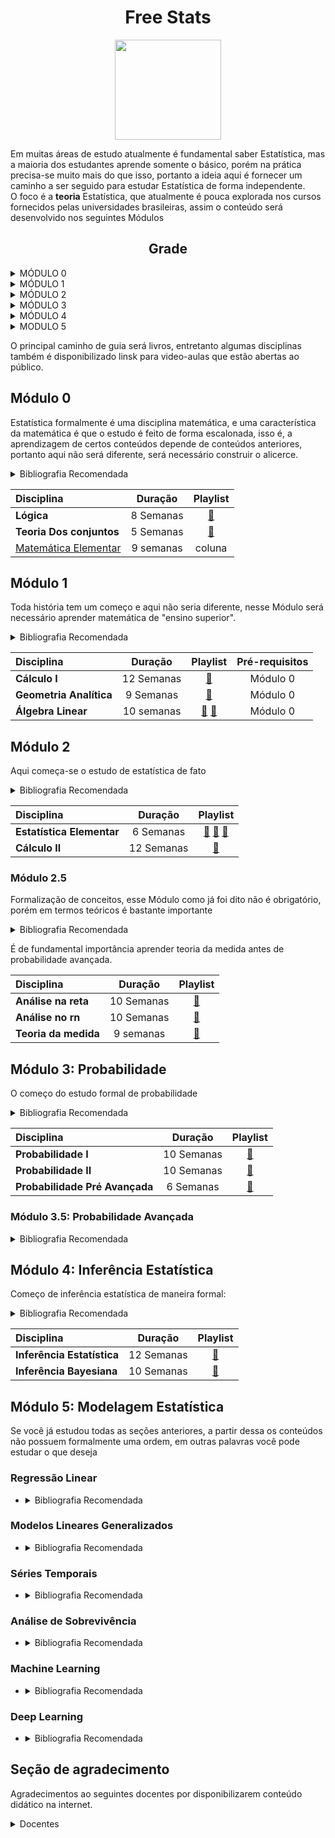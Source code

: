 
<center> <h1> Free Stats</h1> </center>


<p align="center"><img align="center" src="https://blogdozouza.files.wordpress.com/2019/04/logo-est.png" height="160px" width="170"/></p>

 Em muitas áreas de estudo atualmente é fundamental saber Estatística, mas a maioria dos estudantes aprende somente o básico, porém na prática precisa-se muito mais do que isso, portanto a ideia aqui é fornecer um caminho a ser seguido para estudar Estatística de forma independente.  
O foco é a **teoria** Estatística, que  atualmente é pouca explorada nos cursos fornecidos pelas universidades brasileiras, assim o conteúdo será desenvolvido nos seguintes Módulos
<center> <h2>Grade</h2> </center>

<details>
  <summary markdown="span"> MÓDULO 0 </summary>
Esse Módulo contém os requisitos mínimos para se começar estudar Estatística, é de fundamental importância que os conceitos aqui apresentados estejam bastante sedimentados pois serão utilizados inúmeras vezes ao longo dos seus estudos.

O que vai aprender:
<details>
  <summary markdown="span">Lógica Básica</summary>
Lógica é o requisito básico para o estudo formal de qualquer área, assim aqui se compreende as seguintes noções básicas:


* Quantificadores universais e existenciais
* Tabelas-verdade
* Sentenças condicionais e implicativas
* Sistemas Axiomáticos e Sistemas Formais

</details>

<details>
  <summary markdown="span">Teoria dos conjuntos</summary>

Teoria dos conjuntos é **primordial** para um estudo sério de probabilidade, nessa subseção, vamos unir o que foi aprendido em lógica básica com os fundamentos de teoria dos conjuntos.


* "Principais" axiomas da teoria dos conjuntos
* Operações com conjuntos
* Propriedades e demonstrações usando teoria dos conjuntos
* Relações e funções


</details>
<details>
  <summary markdown="span">Matemática Básica</summary>

Aqui vamos unificar toda a teoria até agora ensinada
* Tipos de funções
* Técnicas de demonstrações

</details>
</details>


<details>
  <summary markdown="span"> MÓDULO 1 </summary>

Nesse módulo começa-se o aprendizado de matemática **fundamental** para a Estatística, sendo portanto estudado:
<details>
  <summary markdown="span"> Cálculo I</summary>

Cálculo é peça chave para cálculo de probabilidades, portanto é **muito** importante que você tenha um bom domínio para conseguir avançar seus estudos, aqui você vai aprender:
* Limites
* Derivadas
* Integrais


O que vai aprender:
</details>

<details>
  <summary markdown="span"> Álgebra Linear</summary>
Muitos modelos estatísticos podem ser descritos usando matrizes e vetores, e na verdade quanto mais você avança em Estatística você percebe que algebra linear consegue embarcar vários conceitos, portanto aqui é necessário que você aprenda:

* Operações com vetores e matrizes
* Solução de sistemas
* Espaços vetoriais
* Determinante
* Transformações lineares
* Autovetores e Autovalores


O que vai aprender:
</details>

<details>
  <summary markdown="span">Geometria Analítica</summary>
Essa disciplina tem como maior enfoque combinar com álgebra linear e lhe preparar para Cálculo II





</details>


</details>

<details>
  <summary markdown="span">MÓDULO 2</summary>


<details>
  <summary markdown="span">Formalização de conceitos</summary>
Essa disciplina tem como maior enfoque combinar com álgebra linear e lhe preparar para Cálculo II





</details>



</details>


<details>
  <summary markdown="span">MÓDULO 3</summary>


<details>
  <summary markdown="span">Probabilidade</summary>






</details>



</details>


<details>
  <summary markdown="span">MÓDULO 4</summary>


<details>
  <summary markdown="span">Inferência Estatística</summary>

* Inferênca Estatística Clássica
* Inferência Bayesiana



</details>



</details>


<details>
  <summary markdown="span">MODULO 5</summary>


<details>
  <summary markdown="span">Modelagem Estatística</summary>

* Regressão Linear
* Modelos Lineares Generalizados
* Séries Temporais
* Análise de Sobrevivência
* Machine Learning
* Deep Learning




</details>



</details>




O principal caminho de guia será livros, entretanto algumas disciplinas também é disponibilizado linsk para video-aulas que estão abertas ao público.  
  
## Módulo 0
Estatística formalmente é uma disciplina  matemática, e uma característica da matemática é que o estudo é feito de forma escalonada, isso é, a aprendizagem de certos conteúdos depende de conteúdos anteriores, portanto aqui não será diferente, será necessário construir o alicerce.  
<details>
  <summary markdown="span">Bibliografia Recomendada</summary>


* **Lógica**:  
  *  [Introdução à lógica - Mortari](https://www.amazon.com.br/Introdução-à-lógica-Cezar-Mortari/dp/8539306301/ref=sr_1_1?__mk_pt_BR=ÅMÅŽÕÑ&crid=2JW47B25LCP3C&keywords=lógica+mortari&qid=1640056489&sprefix=lógica+mortari%2Caps%2C206&sr=8-1)
  *  [Introduction to Logic and to the Methodology of the Deductive Sciences - Tarski](https://www.amazon.com.br/Introduction-Methodology-Deductive-Sciences-English-ebook/dp/B003VYBPYC/ref=sr_1_1?__mk_pt_BR=ÅMÅŽÕÑ&crid=3F8TUZBVWNVW7&keywords=introduction+to+logic+and+deductive&qid=1640056592&sprefix=introduction+to+logic+and+deductive%2Caps%2C200&sr=8-1&ufe=app_do%3Aamzn1.fos.25548f35-0de7-44b3-b28e-0f56f3f96147)
* **Teoria dos conjuntos**: 
  *  [Classic Set Theory: For Guided Independent Study -  D.C. Goldrei ](https://www.amazon.com/Classic-Set-Theory-Independent-Mathematics-ebook/dp/B075FCTRKP)
  *  [Introduction to Set Theory - Harberk](https://www.amazon.com.br/Introduction-Set-Theory-Revised-Expanded/dp/0824779150/ref=sr_1_1?keywords=introduction+to+set+theory&qid=1640056727&sprefix=introductio+to+set+t%2Caps%2C208&sr=8-1&ufe=app_do%3Aamzn1.fos.25548f35-0de7-44b3-b28e-0f56f3f96147)
* **Matemática Elementar**: 
  *  [A Transition to Advanced Mathematics](https://www.amazon.com.br/Transition-Advanced-Mathematics-Douglas-Smith/dp/1285463269/ref=sr_1_2?keywords=a+transition+to+advanced+mathematics&qid=1640056869&sprefix=A+transition+%2Caps%2C194&sr=8-2&ufe=app_do%3Aamzn1.fos.25548f35-0de7-44b3-b28e-0f56f3f96147)
  *  [Book of Proof](https://www.amazon.com.br/Book-Proof-Richard-H-Hammack/dp/0989472124/ref=sr_1_1?__mk_pt_BR=ÅMÅŽÕÑ&crid=39KWBAR1K6YF8&keywords=Book+of+proof&qid=1640056916&sprefix=book+of+proof%2Caps%2C201&sr=8-1&ufe=app_do%3Aamzn1.fos.db68964d-7c0e-4bb2-a95c-e5cb9e32eb12)
* Inglês: Não há escapatória
</details>

| Disciplina                                                                                                  |  Duração  | Playlist |
| :---------------------------------------------------------------------------------------------------------- | :-------:  | :-------: 
| **Lógica**                                                                     | 8 Semanas | [:link:](https://cmortari.prof.ufsc.br)  | :notebook:  |       -        |
| **Teoria Dos conjuntos** | 5 Semanas | [:link:](https://www.youtube.com/watch?v=S3_3LSJqgVg&list=PL5Dg8nFln2eVou0YbxuUiYWmjPuxTLAYe) | A pensar  |       -        |
| [Matemática Elementar](https://www.youtube.com/channel/UCJX_7YJle8Zr9C84Ol2cCbQ)                            | 9 semanas |   coluna   |  pois é   |       -        |

## Módulo 1
Toda história tem um começo e  aqui não seria diferente, nesse Módulo será necessário aprender matemática de "ensino superior".
<details>
  <summary markdown="span">Bibliografia Recomendada</summary>

* **Cálculo de uma variável (Cálculo I)**
  * [Cálculo Volume 1 - Stewart](https://www.amazon.com.br/C-C3-A1lculo-vol-I-James-Stweart-dp-852212583X/dp/852212583X/ref=dp_ob_title_bk)
  * [Cálculo I: Cálculo com funções de uma variável, com uma introdução à Álgebra Linear](https://www.amazon.com.br/Cálculo-Cálculo-com-funçoes-variável-ebook/dp/B092JJ3GLX/ref=sr_1_2?__mk_pt_BR=ÅMÅŽÕÑ&crid=28B98HTWMY86J&keywords=calculo+apostol&qid=1647019118&s=digital-text&sprefix=calculo+aposto%2Cdigital-text%2C209&sr=1-2)     
* **Geometria Analítica**  
  * [Vetores e geometria analítica - Paulo Winterle](https://www.amazon.com.br/Vetores-geometria-analítica-Paulo-Winterle-ebook/dp/B013H5WJW6/ref=sr_1_4?__mk_pt_BR=ÅMÅŽÕÑ&crid=3GAAZRQ23SBJF&keywords=geometria+analitica&qid=1647019195&s=digital-text&sprefix=geometria+analitic%2Cdigital-text%2C209&sr=1-4)
* **Álgebra Linear**  
  * [Introduction to Linear Algebra - Gilbert Strang](https://www.amazon.com.br/Introduction-Linear-Algebra-Gilbert-Strang/dp/0980232775/ref=sr_1_1?__mk_pt_BR=ÅMÅŽÕÑ&crid=3JS9OO700HGK2&keywords=linear+algebra+gilbert&qid=1647019298&sprefix=linear+algebra+gilbert%2Caps%2C205&sr=8-1)
  * [Linear Algebra - Hoffman](https://www.amazon.com/Linear-Algebra-Kunze-Hoffman/dp/9332550077/ref=sr_1_1?crid=1PMLE71XZ3SKC&keywords=linear+algebra+hoffman&qid=1647019444&sprefix=linear+algebra+hoffman%2Caps%2C211&sr=8-1)
</details>

| Disciplina                                                                                                 |  Duração  | Playlist  | Pré-requisitos |
| :--------------------------------------------------------------------------------------------------------- | :-------: | :--------:  | :------------: |
| **Cálculo I**           | 12 Semanas |  [:link:](https://www.youtube.com/watch?v=WgHUHPlJETs&list=PLAudUnJeNg4tr-aiNyYCXE46L3qEZ2Nzx) |       Módulo 0       |
| **Geometria Analítica** | 9 Semanas | [:link:](https://www.youtube.com/watch?v=KKTZz75QK1M&list=PLZ2q7OLLOFBYgAGI_1a2TAvtI0_mjRSWD)   |       Módulo 0        |
| **Álgebra Linear**              | 10 semanas |  [:link:](https://www.youtube.com/watch?v=-JcQJFNVjaA&list=PLIEzh1OveCVczEZAjhVIVd7Qs-X8ILgnI) [:link:](https://www.youtube.com/watch?v=ZK3O402wf1c&list=PL49CF3715CB9EF31D&index=1)  |         Módulo 0        |


  ## Módulo 2
Aqui começa-se o estudo de estatística de fato
<details>
  <summary markdown="span">Bibliografia Recomendada</summary>

* [Estatística Básica - Bussab e Morettin](https://www.amazon.com.br/Estatística-Básica-Wilton-Bussab/dp/8547220224/ref=asc_df_8547220224/?tag=googleshopp00-20&linkCode=df0&hvadid=379748610448&hvpos=&hvnetw=g&hvrand=7931812435905986359&hvpone=&hvptwo=&hvqmt=&hvdev=c&hvdvcmdl=&hvlocint=&hvlocphy=1001689&hvtargid=pla-811770768458&psc=1)


* [Cálculo - vol. II: Volume 2 - Stewart](https://www.amazon.com.br/Cálculo-vol-II-James-Stweart/dp/8522125848/ref=sr_1_1?__mk_pt_BR=ÅMÅŽÕÑ&crid=10TJ79YLOB23T&keywords=Cálculo+2+stewart&qid=1650567527&s=books&sprefix=cálculo+2+stewart%2Cstripbooks%2C296&sr=1-1&ufe=app_do%3Aamzn1.fos.6a09f7ec-d911-4889-ad70-de8dd83c8a74)
</details>

| Disciplina                                                                                                 |  Duração  | Playlist  | 
| :--------------------------------------------------------------------------------------------------------- | :-------: | :--------:  |
| **Estatística Elementar**           | 6 Semanas |  [:link:](https://www.youtube.com/watch?v=hESKcJbMCrI&list=PL5Dg8nFln2eU1g1wzazCDF6jusmWE2nIL) [:link:](https://www.youtube.com/watch?v=Xjf85wVFUmA&list=PL5nbzsxqG2FNVUNG9MA6eQZ1mZLIiRIm-) [:link:](https://www.youtube.com/watch?v=1KQhqswY1iY&list=PLeA0ITHjteYk-qY98yeczYLlJ5T8Tr3na) |       Módulo 0       |
| **Cálculo II** | 12 Semanas | [:link:](https://www.youtube.com/watch?v=lQdzRBRL9Tw&list=PLAudUnJeNg4sd0TEJ9EG6hr-3d3jqrddN) |       Módulo 0        |

### Módulo 2.5
Formalização de conceitos, esse Módulo como já foi dito não é obrigatório, porém em termos teóricos é bastante importante
<details>
  <summary markdown="span">Bibliografia Recomendada</summary>

* **Análise**
  * [Curso de Análise Vol 1 - Elon](https://loja.sbm.org.br/curso-de-analise-vol-1.html)
  * [Understanding Analysis - Abbot](https://www.amazon.com.br/Understanding-Analysis-Stephen-Abbott/dp/1493927116)
  * [Analysis I - Terence Tao](https://www.amazon.com.br/Analysis-I-Third-Terence-Tao/dp/9380250649/ref=sr_1_1?__mk_pt_BR=ÅMÅŽÕÑ&crid=4H9TGN8DZ2RX&keywords=analysis+terence+tao&qid=1650567821&s=books&sprefix=analysis+terence+tao%2Cstripbooks%2C199&sr=1-1&ufe=app_do%3Aamzn1.fos.25548f35-0de7-44b3-b28e-0f56f3f96147)
  * [Analysis II - Terence Tao](https://www.amazon.com.br/Analysis-II-Third-Terence-Tao/dp/9380250657/ref=asc_df_9380250657/?tag=googleshopp00-20&linkCode=df0&hvadid=379765626380&hvpos=&hvnetw=g&hvrand=6239892852200619085&hvpone=&hvptwo=&hvqmt=&hvdev=c&hvdvcmdl=&hvlocint=&hvlocphy=1001689&hvtargid=pla-450575586368&psc=1)  
  * [Curso de Análise Vol 2 - Elon](https://loja.sbm.org.br/curso-de-analise-vol-2.html)
* **Teoria da medida**
  * [Introdução à Medida e Integração - Isnard](https://loja.sbm.org.br/introduc-o-a-medida-e-integrac-o.html)
  * [Measure Theory - Halmos](https://www.amazon.com.br/Measure-Theory-Paul-R-Halmos/dp/0387900888/ref=sr_1_1?__mk_pt_BR=ÅMÅŽÕÑ&crid=20O8K396Z5TJ9&keywords=measure+theory+halmos&qid=1650568113&s=books&sprefix=measure+theory+halmo%2Cstripbooks%2C273&sr=1-1&ufe=app_do%3Aamzn1.fos.25548f35-0de7-44b3-b28e-0f56f3f96147)
  * [Measure, Integration & Real Analysis - Axler](https://measure.axler.net/MIRA.pdf)
</details>

É de fundamental importância aprender teoria da medida antes de probabilidade avançada.

| Disciplina                                                                                                  |  Duração  | Playlist | 
| :---------------------------------------------------------------------------------------------------------- | :-------:  | :-------: | 
| **Análise na reta**                                                                     | 10 Semanas | [:link:](https://www.youtube.com/watch?v=Nh57TcGJelU&list=PLo4jXE-LdDTRh_XIyhRwyCup4J6D8ftTL)  | :notebook:  |       -        |
| **Análise no rn** | 10 Semanas | [:link:](https://www.youtube.com/watch?v=mXQ3XIeYgYI&list=PLo4jXE-LdDTSadrRNyVDB8CU44InqabE0) | A pensar  |       -        |
| **Teoria da medida**                           | 9 semanas |   [:link:](https://www.youtube.com/watch?v=oTWwfTQY-TQ&list=PLo4jXE-LdDTSln8Q8q0MNDSs69wVb2lh_)   |  pois é   |       -        |



## Módulo 3: Probabilidade 
O começo do estudo formal de probabilidade

<details>
  <summary markdown="span">Bibliografia Recomendada</summary>

* Probabilidade I  
  * [Probabilidade - Aplicações à Estatística - Meyer](https://www.amazon.com.br/Probabilidade-Aplicações-Estatística-Paul-Meyer/dp/8521602944/ref=sr_1_1?keywords=paul+meyer+probabilidade&qid=1640057579&sprefix=paul+meyer+%2Caps%2C253&sr=8-1&ufe=app_do%3Aamzn1.fos.4bb5663b-6f7d-4772-84fa-7c7f565ec65b)
  * b2 : [Probabilidade: um Curso Introdutório - Dantas ](https://www.amazon.com.br/Probabilidade-Introdutório-Carlos-Alberto-Barbosa/dp/8531403995/ref=pd_sbs_6/139-4786804-6922218?pd_rd_w=wWAdc&pf_rd_p=9175a6cb-27e9-4c8e-b27e-0da5a40be6eb&pf_rd_r=VTQER6Q2PQ4VNQQ04MF9&pd_rd_r=2cd45eba-416c-480a-8e17-483e3d800d6c&pd_rd_wg=oG9CM&pd_rd_i=8531403995&psc=1)
  * [:link:](https://www.youtube.com/watch?v=qUBtru_zmbc&list=PL5nbzsxqG2FOqyUPu_SHNFznUAuZMLCJI)
* Probabilidade II 
  * [Probabilidade e Variáveis Aleatórias - Magalhães](https://www.amazon.com.br/Probabilidade-Variáveis-Aleatórias-Nascimento-Magalhaes/dp/8531409454/ref=pd_bxgy_img_2/139-4786804-6922218?pd_rd_w=mtJ6v&pf_rd_p=4a943320-02ab-4775-ad7a-eaf57d00a244&pf_rd_r=9PFEC3MDBN1AN5CRT23S&pd_rd_r=edc4a9eb-b798-43a3-8919-32912dd74071&pd_rd_wg=4n4i5&pd_rd_i=8531409454&psc=1)
  * [Probabilidade: Um Curso Moderno com Aplicações- Ross](https://www.amazon.com.br/Probabilidade-Curso-Moderno-com-Aplicações/dp/8577806219/ref=sr_1_1?__mk_pt_BR=ÅMÅŽÕÑ&crid=29UUQ9D2QBCDL&keywords=sheldon+ross&qid=1640057949&s=books&sprefix=sheldon+ross%2Cstripbooks%2C228&sr=1-1&ufe=app_do%3Aamzn1.fos.fcd6d665-32ba-4479-9f21-b774e276a678)
  * [:link:](https://www.youtube.com/c/rafaelstern/playlists?view=50&sort=dd&shelf_id=3)
* Processos Estocásticos
</details>

| Disciplina                                                                                                 |  Duração  | Playlist  | 
| :--------------------------------------------------------------------------------------------------------- | :-------: | :--------:  | 
| **Probabilidade I**           | 10 Semanas |  [:link:](https://www.youtube.com/watch?v=qUBtru_zmbc&list=PL5nbzsxqG2FOqyUPu_SHNFznUAuZMLCJI)  |       Módulo 0       |
| **Probabilidade II** | 10 Semanas | [:link:](https://www.youtube.com/c/rafaelstern/playlists) |       Módulo 0        |
| **Probabilidade Pré Avançada** | 6 Semanas | [:link:](https://www.youtube.com/watch?v=Q5bGmDTZQhk&list=PLo4jXE-LdDTS5BYqea-LcHdtjKwVcepP7) |       Módulo 0        |
### Módulo 3.5: Probabilidade Avançada

<details>
  <summary markdown="span">Bibliografia Recomendada</summary>

* Probabilidade pré avançada 
  * [First Look at Rigorous Probability Theory- Rosenthal](https://www.amazon.com.br/First-Look-Rigorous-Probability-Theory/dp/9812703713/ref=sr_1_2?__mk_pt_BR=ÅMÅŽÕÑ&crid=5DN8VOYPBPOU&keywords=a+first+look+at+rigorous+probability&qid=1640058103&s=books&sprefix=a+first+look+at+rigorous+probability%2Cstripbooks%2C192&sr=1-2&ufe=app_do%3Aamzn1.fos.e05b01e0-91a7-477e-a514-15a32325a6d6)
* Probabilidade Avançada
  * [Probability & Measure Theory- Ash](https://www.amazon.com.br/Probability-Measure-Theory-Robert-Ash/dp/0120652021/ref=sr_1_4?__mk_pt_BR=ÅMÅŽÕÑ&crid=3K9Q7S415LXRF&keywords=probability+and+measure&qid=1640058146&s=books&sprefix=probability+and+measure%2Cstripbooks%2C194&sr=1-4&ufe=app_do%3Aamzn1.fos.25548f35-0de7-44b3-b28e-0f56f3f96147)
  * [Probability and Stochastics- Erhan](https://www.amazon.com.br/Probability-Stochastics-261-Erhan-Çınlar/dp/0387878580/ref=sr_1_1?__mk_pt_BR=ÅMÅŽÕÑ&crid=1ZC8T0HNKBF4S&keywords=probability+and+stochastic&qid=1640058269&s=books&sprefix=probability+and+stochastic%2Cstripbooks%2C196&sr=1-1&ufe=app_do%3Aamzn1.fos.25548f35-0de7-44b3-b28e-0f56f3f96147)
</details>

## Módulo 4: Inferência Estatística 
Começo de inferência estatística de maneira formal:

<details>
  <summary markdown="span">Bibliografia Recomendada</summary>

* **Inferência Estatística**
  * [Statistical Inference - Casella e Berger](https://mybiostats.files.wordpress.com/2015/03/casella-berger.pdf)
  * [A Course in Mathematical Statistics - Roussas](http://faculty.ndhu.edu.tw/~yltseng/edu/mathstatRoussas.pdf)

* **Inferência Bayesiana**
  * [Statistical Inference An Integrated Approach - Migon](https://web.icmc.usp.br/SCATUSU/Boletim_aquisicao/Boletim_Janeiro_2016/Capas_Marco_2016/BIBLIOTECA_158_Migon_Statistical0001.pdf)
  * [A Student’s Guide to Bayesian Statistics - Lambert](https://www.amazon.com.br/Students-Guide-Bayesian-Statistics/dp/1473916364)
  * [Bayesian Theory - Bernardo e Smith](https://statisticalsupportandresearch.files.wordpress.com/2019/03/josc3a9-m.-bernardo-adrian-f.-m.-smith-bayesian-theory-wiley-1994.pdf)
</details>

| Disciplina                                                                                                 |  Duração  | Playlist  |
| :--------------------------------------------------------------------------------------------------------- | :-------: | :--------:  | 
| **Inferência Estatística**           | 12 Semanas |  [:link:](https://www.youtube.com/watch?v=Da34vphGCow&list=PL5Dg8nFln2eVsLUFxlYqjKh4Ps5nW2j1W&index=33&ab_channel=ACi%C3%AAnciadaEstat%C3%ADstica)  |       Módulo 0       |
| **Inferência Bayesiana** | 10 Semanas | [:link:](https://www.youtube.com/watch?v=YKZ1euMRsbs&list=PL5nbzsxqG2FPrVmqbLafXqOrE3djThquN&ab_channel=GustavoFerreira) |       Módulo 0        |

  
## Módulo 5: Modelagem Estatística
Se você já estudou todas as seções anteriores, a partir dessa os conteúdos não possuem formalmente uma ordem, em outras palavras você pode estudar o que deseja

### Regressão Linear
* 
  <details>
    <summary markdown="span">Bibliografia Recomendada</summary>

    * [Econometria Básica - Gujarati](http://zalamsyah.staff.unja.ac.id/wp-content/uploads/sites/286/2019/11/7-Basic-Econometrics-4th-Ed.-Gujarati.pdf)
    * [The Truth About Linear Regression - Shalizi](https://www.stat.cmu.edu/~cshalizi/TALR/)
    * [Regression and Other Stories](https://avehtari.github.io/ROS-Examples/)
  </details>


### Modelos Lineares Generalizados
*  <details>
    <summary markdown="span">Bibliografia Recomendada</summary>

    * [Generalized Linear Models - McCullagh e Nelder](https://www.utstat.toronto.edu/~brunner/oldclass/2201s11/readings/glmbook.pdf)
    * [Generalized Linear Models With Examples in R - Dunn e Smyth](https://www.amazon.com/Generalized-Linear-Examples-Springer-Statistics/dp/1441901175https://www.amazon.com/Generalized-Linear-Examples-Springer-Statistics/dp/1441901175)
  </details>

### Séries Temporais

*  <details>
    <summary markdown="span">Bibliografia Recomendada</summary>

    * [Análise de Séries Temporais - Morettin](https://www.amazon.com.br/An%C3%A1lise-S%C3%A9ries-Temporais-Pedro-Morettin/dp/8521203896)
    * [Link útil](https://www.ime.usp.br/~pam/ST.html)
    * [Econometria de Séries Temporais - De Losso](https://www.amazon.com.br/Econometria-S%C3%A9ries-Temporais-Rodrigo-Silveira/dp/852211157X)
    * [Time Series: Theory and Methods - Brockwell](https://d-nb.info/949251941/04)
  </details>

### Análise de Sobrevivência
*  <details>
    <summary markdown="span">Bibliografia Recomendada</summary>

    * [Survival Analysis A Self Learning Text - Kleinbaum e Klein](https://www.amazon.com.br/Survival-Analysis-Self-Learning-David-Kleinbaum/dp/1441966455)
    * [Análise de Sobrevivência Aplicada - Colosimo e Giolo](https://www.amazon.com.br/An%C3%A1lise-Sobreviv%C3%AAncia-Aplicada-Ant%C3%B4nio-Colosimo/dp/8521203845)
  </details>
  
### Machine Learning
*  <details>
    <summary markdown="span">Bibliografia Recomendada</summary>

    * [The Machine Learning: A Probabilistic Perspective - Murphy](https://probml.github.io/pml-book/)
    * [Machine Learning - Tom Mitchell](https://www.cin.ufpe.br/~cavmj/Machine%20-%20Learning%20-%20Tom%20Mitchell.pdf)
    * [A Course in Machine Learning -  Hal Daumé III](http://ciml.info/)
  </details>


### Deep Learning

*  <details>
    <summary markdown="span">Bibliografia Recomendada</summary>

    * [Deep Learning - Goodfellow](https://www.deeplearningbook.org/)
    * [Deep Learning with Python - Chollet](https://www.amazon.com.br/Deep-Learning-Python-Francois-Chollet/dp/1617294438)
    * [Deep Learning for Coders with Fastai and Pytorch - Jeremy e Gugger](https://course.fast.ai/)
  </details>











## Seção de agradecimento
Agradecimentos ao seguintes docentes por disponibilizarem conteúdo didático na internet.

<details>
    <summary markdown="span">Docentes</summary>

<table>
  <tr>
    <td align="center"><a href="https://lattes.ime.usp.br/mat/membro-1334333415248806.html"><img src="https://yt3.ggpht.com/ytc/AKedOLQXjOG_FJR1F_CM-xACuufppVddVUJ11oaAkQmVFg=s900-c-k-c0x00ffffff-no-rj" width="100px;" alt=""/><br /><sub><b>Alexandre Lymberopoulos</b></td>
    <td align="center"><a href="https://www.ime.usp.br/~patriota//"><img src="https://miro.medium.com/fit/c/176/176/2*2i6pAwRb_5giJosrB6H5rw.jpeg" width="100px;" alt=""/><br /><sub><b>Alexandre Patriota</b></td>
    <td align="center"><a href="http://www.iea.usp.br/pessoas/pasta-pessoac/claudio-possani"><img src="https://chc.fflch.usp.br/sites/chc.fflch.usp.br/files/styles/medium/public/2021-02/claudio%20possani.gif?itok=l8_3FM1O" width="75px;" alt=""/><br /><sub><b>Claudio Possani</b></td>
    <td align="center"><a href="https://scholar.google.com/citations?user=M4r5j0MAAAAJ&hl=en"><img src="https://www.abc.org.br/wp-content/uploads/2017/04/arton1062-1.jpg" width="110px;" height ="115px;" alt=""/><br /><sub><b>Claudio Landim</b></td>
    <td align="center"><a href="https://fil.cfh.ufsc.br/cezar-augusto-mortari/"><img src="https://fil.cfh.ufsc.br/files/2013/04/Cezar-Augusto-Mortari-2-300x300.png" width="100px;" alt=""/><br /><sub><b>Cezar Mortari</b></td>
    
    
  
  </tr>
    <tr>
  <td align="center"><a href="https://impa.br/wp-content/scriptLattes/membro-5809459915075654.html"><img src="https://imaginariopuro.files.wordpress.com/2016/12/gugu_impa.jpg" width="100px;" alt=""/><br /><sub><b>Gugu</b></td>
  <td align="center"><a href="https://scholar.google.com/citations?user=M4r5j0MAAAAJ&hl=en"><img src="https://scholar.googleusercontent.com/citations?view_op=view_photo&user=M4r5j0MAAAAJ&citpid=4" width="100px;" alt=""/><br /><sub><b>Gustavo Ferreira</b></td>
  <td align="center"><a href="https://www.ime.usp.br/~martha/"><img src="https://yt3.ggpht.com/ytc/AKedOLTNCkVNz3vS6xpyEvcH3rMme0obRkAJq4NHst4BPyQ=s900-c-k-c0x00ffffff-no-rj" width="100px;" alt=""/><br /><sub><b>Martha Salerno Monteiro</b></td>
  <td align="center"><a href="https://www.rafaelstern.science/"><img src="https://www.rafaelstern.science/authors/admin/avatar_huaf16020416d86c932f3fceb0715c710e_218831_270x270_fill_lanczos_center_3.png" width="100px;" alt=""/><br /><sub><b>Rafael B. Stern</b></td>
  
  

  </tr>

  <tr>
  
</table>
</details>